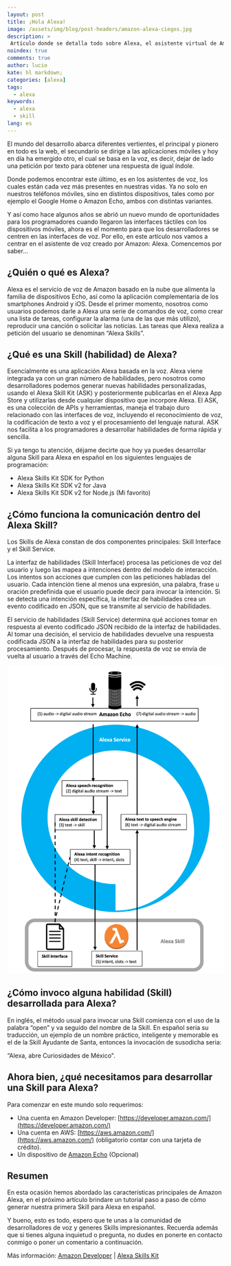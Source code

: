 ```yaml
---
layout: post
title: ¡Hola Alexa!
image: /assets/img/blog/post-headers/amazon-alexa-ciegos.jpg
description: >
 Artículo donde se detalla todo sobre Alexa, el asistente virtual de Amazon.
noindex: true
comments: true
author: lucio
kate: hl markdown;
categories: [alexa]
tags:
  - alexa
keywords:
  - alexa
  - skill
lang: es
---
```


El mundo del desarrollo abarca diferentes vertientes, el principal y pionero en todo es la web, el secundario se dirige a las aplicaciones móviles y hoy en día ha emergido otro, el cual se basa en la voz, es decir, dejar de lado una petición por texto para obtener una respuesta de igual índole.

Donde podemos encontrar este último, es en los asistentes de voz, los cuales están cada vez más presentes en nuestras vidas. Ya no solo en nuestros teléfonos móviles, sino en distintos dispositivos, tales como por ejemplo el  Google Home o Amazon Echo, ambos con distintas variantes.

Y así como hace algunos años se abrió un nuevo mundo de oportunidades para los programadores cuando llegaron las interfaces táctiles con los dispositivos móviles, ahora es el momento para que los desarrolladores se centren en las interfaces de voz. Por ello, en este artículo nos vamos a centrar en el asistente de voz creado por Amazon: Alexa. Comencemos por saber...
## ¿Quién o qué es Alexa?

Alexa es el servicio de voz de Amazon basado en la nube que alimenta la familia de dispositivos Echo, así como la aplicación complementaria de los smartphones Android y iOS. Desde el primer momento, nosotros como usuarios podemos darle a Alexa una serie de comandos de voz, como crear una lista de tareas, configurar la alarma (una de las que más utilizo), reproducir una canción o solicitar las noticias. Las tareas que Alexa realiza a petición del usuario se denominan “Alexa Skills”.
## ¿Qué es una Skill (habilidad) de Alexa?

Esencialmente es una aplicación Alexa basada en la voz. Alexa viene integrada ya con un gran número de habilidades, pero nosotros como desarrolladores podemos generar nuevas habilidades personalizadas, usando el Alexa Skill Kit (ASK) y posteriormente publicarlas en el Alexa App Store y utilizarlas desde cualquier dispositivo que incorpore Alexa. El ASK, es una colección de APIs y herramientas, maneja el trabajo duro relacionado con las interfaces de voz, incluyendo el reconocimiento de voz, la codificación de texto a voz y el procesamiento del lenguaje natural. ASK nos facilita a los programadores a desarrollar habilidades de forma rápida y sencilla.

Si ya tengo tu atención, déjame decirte que hoy ya puedes desarrollar alguna Skill para Alexa en español en los siguientes lenguajes de programación:

- Alexa Skills Kit SDK for Python 
- Alexa Skills Kit SDK v2 for Java
- Alexa Skills Kit SDK v2 for Node.js (Mi favorito)

## ¿Cómo funciona la comunicación dentro del Alexa Skill?

Los Skills de Alexa constan de dos componentes principales: Skill Interface y el Skill Service.

La interfaz de habilidades (Skill Interface) procesa las peticiones de voz del usuario y luego las mapea a intenciones dentro del modelo de interacción. Los intentos son acciones que cumplen con las peticiones habladas del usuario. Cada intención tiene al menos una expresión, una palabra, frase u oración predefinida que el usuario puede decir para invocar la intención. Si se detecta una intención específica, la interfaz de habilidades crea un evento codificado en JSON, que se transmite al servicio de habilidades.

El servicio de habilidades (Skill Service) determina qué acciones tomar en respuesta al evento codificado JSON recibido de la interfaz de habilidades. Al tomar una decisión, el servicio de habilidades devuelve una respuesta codificada JSON a la interfaz de habilidades para su posterior procesamiento. Después de procesar, la respuesta de voz se envía de vuelta al usuario a través del Echo Machine.

![image](/assets/img/blog/tutorials/alexa-hola/alexa-componentes-principales.png)

## ¿Cómo invoco alguna habilidad (Skill) desarrollada para Alexa?

En inglés, el método usual para invocar una Skill comienza con el uso de la palabra “open” y va seguido del nombre de la Skill. En español seria su traducción, un ejemplo de un nombre práctico, inteligente y memorable es el de la Skill Ayudante de Santa, entonces la invocación de susodicha seria:

“Alexa, abre Curiosidades de México".
## Ahora bien, ¿qué necesitamos para desarrollar una Skill para Alexa?

Para comenzar en este mundo solo requerimos:

- Una cuenta en Amazon Developer: [https://developer.amazon.com/](https://developer.amazon.com/)
- Una cuenta en AWS: [https://aws.amazon.com/](https://aws.amazon.com/) (obligatorio contar con una tarjeta de crédito).
- Un dispositivo de [Amazon Echo](https://www.amazon.es/s?k=alexa+echos&__mk_es_ES=%C3%85M%C3%85%C5%BD%C3%95%C3%91&ref=nb_sb_noss_2) (Opcional)

## Resumen

En esta ocasión hemos abordado las características principales de Amazon Alexa, en el próximo artículo brindare un tutorial paso a paso de cómo generar nuestra primera Skill para Alexa en español.

Y bueno, esto es todo, espero que te unas a la comunidad de desarrolladores de voz y generes Skills impresionantes. Recuerda además que si tienes alguna inquietud o pregunta, no dudes en ponerte en contacto conmigo o poner un comentario a continuación.

Más información:  [Amazon Developer](https://developer.amazon.com/es/) | [Alexa Skills Kit](https://marketplace.visualstudio.com/items?itemName=ask-toolkit.alexa-skills-kit-toolkit)

